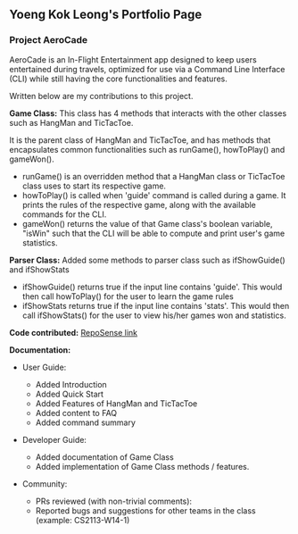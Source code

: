 ## Yoeng Kok Leong's Portfolio Page

### Project AeroCade

AeroCade is an In-Flight Entertainment app designed to keep users entertained during travels,
optimized for use via a Command Line Interface (CLI) while still having the core functionalities and features.

Written below are my contributions to this project.

**Game Class:** 
This class has 4 methods that interacts with the other classes such as HangMan and TicTacToe. 

It is the parent class of HangMan and TicTacToe, and has methods that encapsulates common functionalities such as runGame(), howToPlay() and gameWon(). 
- runGame() is an overridden method that a HangMan class or TicTacToe class uses to start its respective game.
- howToPlay() is called when 'guide' command is called during a game. It prints the rules of the respective game, along with the available commands for the CLI.
- gameWon() returns the value of that Game class's boolean variable, "isWin" such that the CLI will be able to compute and print user's game statistics.

**Parser Class:** 
Added some methods to parser class such as ifShowGuide() and ifShowStats
- ifShowGuide() returns true if the input line contains 'guide'. This would then call howToPlay() for the user to learn the game rules
- ifShowStats returns true if the input line contains 'stats'. This would then call ifShowStats() for the user to view his/her games won and statistics.

**Code contributed:** [RepoSense link](https://nus-cs2113-ay2324s2.github.io/tp-dashboard/?search=YoengKokLeong&breakdown=true&sort=groupTitle%20dsc&sortWithin=title&since=2024-02-23&timeframe=commit&mergegroup=&groupSelect=groupByRepos&checkedFileTypes=docs~functional-code~test-code~other)

**Documentation:**

- User Guide:
  - Added Introduction
  - Added Quick Start
  - Added Features of HangMan and TicTacToe
  - Added content to FAQ
  - Added command summary
  
- Developer Guide:
    - Added documentation of Game Class
    - Added implementation of Game Class methods / features.
  
- Community:
    - PRs reviewed (with non-trivial comments): 
    - Reported bugs and suggestions for other teams in the class (example: CS2113-W14-1)
